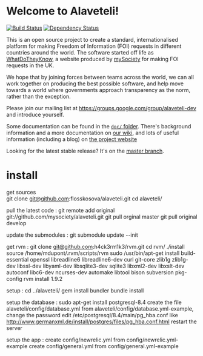 # Welcome to Alaveteli!

[![Build Status](https://secure.travis-ci.org/mysociety/alaveteli.png)](http://travis-ci.org/mysociety/alaveteli) [![Dependency Status](https://gemnasium.com/mysociety/alaveteli.png)](https://gemnasium.com/mysociety/alaveteli)

This is an open source project to create a standard, internationalised
platform for making Freedom of Information (FOI) requests in different
countries around the world. The software started off life as
[WhatDoTheyKnow](http://www.whatdotheyknow.com), a website produced by
[mySociety](http://mysociety.org) for making FOI requests in the UK.

We hope that by joining forces between teams across the world, we can
all work together on producing the best possible software, and help
move towards a world where governments approach transparency as the
norm, rather than the exception.

Please join our mailing list at
https://groups.google.com/group/alaveteli-dev and introduce yourself.

Some documentation can be found in the
[`doc/` folder](https://github.com/mysociety/alaveteli/tree/master/doc).
There's background information and a more documentation on
[our wiki](https://github.com/mysociety/alaveteli/wiki/Home/), and lots
of useful information (including a blog) on
[the project website](http://alaveteli.org)

Looking for the latest stable release? It's on the 
[master branch](https://github.com/mysociety/alaveteli/tree/master).

# install 

  get sources  
      git clone git@github.com:flosskosova/alaveteli.git
      cd alaveteli/

  pull the latest code :
        git remote add original git://github.com/mysociety/alaveteli.git
  	git pull orginal master
  	git pull original develop
  
  update the submodules :
  	git submodule update --init


  get rvm :
       git clone git@github.com:h4ck3rm1k3/rvm.git
       cd rvm/
       ./install 
       source /home/mdupont/.rvm/scripts/rvm
       sudo  /usr/bin/apt-get install build-essential openssl libreadline6 libreadline6-dev curl git-core zlib1g zlib1g-dev libssl-dev libyaml-dev libsqlite3-dev sqlite3 libxml2-dev libxslt-dev autoconf libc6-dev ncurses-dev automake libtool bison subversion pkg-config
       rvm install 1.9.2

  setup :
    cd ../alaveteli/
    gem install bundler
    bundle install

  setup the database :
    sudo apt-get install postgresql-8.4
    create the file alaveteli/config/database.yml from alaveteli/config/database.yml-example, change the password
    edit /etc/postgresql/8.4/main/pg_hba.conf like http://www.germanxml.de/install/postgres/files/pg_hba.conf.html
    restart the server
     
   
  setup the app :
    create config/newrelic.yml from config/newrelic.yml-example
    create config/general.yml from config/general.yml-example